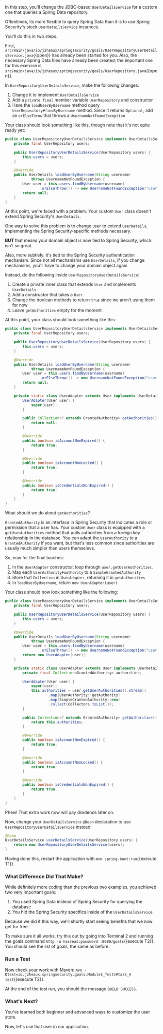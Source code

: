 In this step, you'll change the JDBC-based `UserDetailsService` for a custom one that queries a Spring Data repository.

Oftentimes, its more flexible to query Spring Data than it is to use Spring Security's stock `UserDetailsService` instances.

You'll do this in two steps.

First, `src/main/java/io/jzheaux/springsecurity/goals/UserRepositoryUserDetailsService.java`{{open}} has already been started for you.
Also, the necessary Spring Data files have already been created; the important one for this exercise is `src/main/java/io/jzheaux/springsecurity/goals/UserRepository.java`{{open}}.

In `UserRepositoryUserDetailsService`, make the following changes:

1. Change it to implement `UserDetailsService`
2. Add a `private final` member variable `UserRepository` and constructor
3. Have the `loadUserByUsername` method query `UserRepository#findByUsername` method. Since it returns `Optional`, add an `orElseThrow` that throws a `UsernameNotFoundException`

Your class should look something like this, though note that it's not quite ready yet:

```java
public class UserRepositoryUserDetailsService implements UserDetailsService {
    private final UserRepository users;

    public UserRepositoryUserDetailsService(UserRepository users) {
        this.users = users;
    }

    @Override
    public UserDetails loadUserByUsername(String username) 
            throws UsernameNotFoundException {
        User user = this.users.findByUsername(username)
                .orElseThrow(() -> new UsernameNotFoundException("user not found"));
        return null;
    }
}
```

At this point, we're faced with a problem.
Your custom `User` class doesn't extend Spring Security's `UserDetails`.

One way to solve this problem is to change `User` to extend `UserDetails`, implementing the Spring Security-specific methods necessary.

**BUT** that means your domain object is now tied to Spring Security, which isn't so great.

Also, more subtlely, it's tied to the Spring Security authentication mechanism.
Since not all mechanisms use `UserDetails`, if you change mechanisms, you'll have to change your domain object again.

Instead, do the following inside `UserRepositoryUserDetailsService`:

1. Create a private inner class that extends `User` and implements `UserDetails`
2. Add a constructor that takes a `User`
3. Change the boolean methods to return `true` since we aren't using them for now
4. Leave `getAuthorities` empty for the moment

At this point, your class should look something like this:

```java
public class UserRepositoryUserDetailsService implements UserDetailsService {
    private final UserRepository users;

    public UserRepositoryUserDetailsService(UserRepository users) {
        this.users = users;
    }

    @Override
    public UserDetails loadUserByUsername(String username) 
            throws UsernameNotFoundException {
        User user = this.users.findByUsername(username)
                .orElseThrow(() -> new UsernameNotFoundException("user not found"));
        return null;
    }

    private static class UserAdapter extends User implements UserDetails {
        UserAdapter(User user) {
            super(user);
        }

        public Collection<? extends GrantedAuthority> getAuthorities() {
            return null;
        }

		@Override
		public boolean isAccountNonExpired() {
			return true;
		}

		@Override
		public boolean isAccountNonLocked() {
			return true;
		}

		@Override
		public boolean isCredentialsNonExpired() {
			return true;
		}
    }
}
```

What should we do about `getAuthorities`?

`GrantedAuthority` is an interface in Spring Security that indicates a role or permission that a user has.
Your custom `User` class is equipped with a `getUserAuthorities` method that pulls authorities from a foreign key relationship in the database.
You can adapt the `UserAuthority` to a `GrantedAuthority` if you want, but that's less common since authorities are usually much simpler than users themselevs.

So, now for the final touches:

1. In the `UserAdapter` constructor, loop through `user.getUserAuthorities`.
2. Map each `UserAuthority#authority` to a `SimpleGrantedAuthority`
3. Store that `Collection` in `UserAdapter`, returning it in `getAuthorities`
4. In `loadUserByUsername`, return `new UserAdapter(user)`.

Your class should now look something like the following:

```java
public class UserRepositoryUserDetailsService implements UserDetailsService {
    private final UserRepository users;

    public UserRepositoryUserDetailsService(UserRepository users) {
        this.users = users;
    }

    @Override
    public UserDetails loadUserByUsername(String username) 
            throws UsernameNotFoundException {
        User user = this.users.findByUsername(username)
                .orElseThrow(() -> new UsernameNotFoundException("user not found"));
        return new UserAdapter(user);
    }

    private static class UserAdapter extends User implements UserDetails {
        private final Collection<GrantedAuthority> authorities;

        UserAdapter(User user) {
            super(user);
            this.authorities = user.getUserAuthorities().stream()
                    .map(UserAuthority::getAuthority)
                    .map(SimpleGrantedAuthority::new)
                    .collect(Collectors.toList());
        }

        public Collection<? extends GrantedAuthority> getAuthorities() {
            return this.authorities;
        }

		@Override
		public boolean isAccountNonExpired() {
			return true;
		}

		@Override
		public boolean isAccountNonLocked() {
			return true;
		}

		@Override
		public boolean isCredentialsNonExpired() {
			return true;
		}
    }
}
```

Phew! That extra work now will pay dividends later on.

Now, change your `UserDetailsService` `@Bean` declaration to use `UserRepositoryUserDetailsService` instead:

```java
@Bean
UserDetailsService userDetailsService(UserRepository users) {
    return new UserRepositoryUserDetailsService(users);
}
```

Having done this, restart the application with `mvn spring-boot:run`{{execute T1}}.

### What Difference Did That Make?

While definitely more coding than the previous two examples, you achieved two very important goals:

1. You used Spring Data instead of Spring Security for querying the database
2. You hid the Spring Security specifics inside of the `UserDetailsService`.

Because we did it this way, we'll shortly start seeing benefits that we now get for free.

To make sure it all works, try this out by going into Terminal 2 and running the goals command `http -a hasread:password :8080/goals`{{execute T2}}.
You should see the list of goals, the same as before.

### Run a Test

Now check your work with Maven: `mvn -Dtest=io.jzheaux.springsecurity.goals.Module1_Tests#task_4 test`{{execute T2}}.

At the end of the test run, you should the message `BUILD SUCCESS`.

### What's Next?

You've learned both beginner and advanced ways to customize the user store.

Now, let's use that user in our application.
